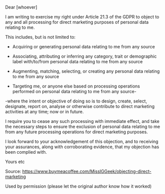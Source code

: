 Dear [whoever]

I am writing to exercise my right under Article 21.3 of the GDPR to object to any and all processing for direct marketing purposes of personal data relating to me.

This includes, but is not limited to:

 * Acquiring or generating personal data relating to me from any source

 * Associating, attributing or inferring any category, trait or demographic label with/to/from personal data relating to me from any source

 * Augmenting, matching, selecting, or creating any personal data relating to me from any source

 * Targeting me, or anyone else based on processing operations performed on personal data relating to me from any source-

-where the intent or objective of doing so is to design, create, select, designate, report on, analyse or otherwise contribute to direct marketing activities at any time; now or in future.

I require you to cease any such processing with immediate effect, and take the necessary steps to ensure the exclusion of personal data relating to me from any future processing operations for direct marketing purposes.

I look forward to your acknowledgement of this objection, and to receiving your assurances, along with corroborating evidence, that my objection has been complied with.

Yours etc


Source: https://www.buymeacoffee.com/MissIGGeek/objecting-direct-marketing

Used by permission (please let the original author know how it worked)
